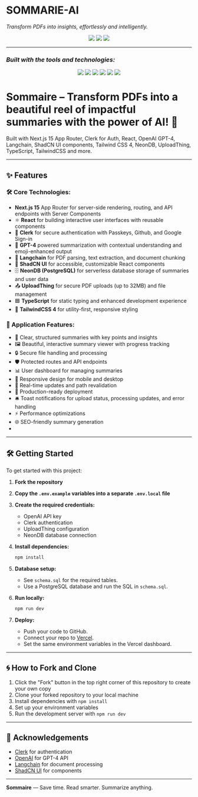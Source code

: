 # **SOMMARIE-AI**

*Transform PDFs into insights, effortlessly and intelligently.*

<p align="center">
  <img src="https://img.shields.io/badge/last%20commit-last%20tuesday-informational?style=flat-square&logo=github" />
  <img src="https://img.shields.io/badge/typescript-93.5%25-blue?style=flat-square&logo=typescript" />
  <img src="https://img.shields.io/badge/languages-4-blue?style=flat-square&logo=code" />
</p>

---

### *Built with the tools and technologies:*

<p align="center">
  <img src="https://img.shields.io/badge/JSON-black?logo=json&logoColor=white&style=flat-square" />
  <img src="https://img.shields.io/badge/npm-red?logo=npm&logoColor=white&style=flat-square" />

 
  <img src="https://img.shields.io/badge/JavaScript-f7df1e?logo=javascript&logoColor=black&style=flat-square" />
  <img src="https://img.shields.io/badge/React-61dafb?logo=react&logoColor=black&style=flat-square" />
  <img src="https://img.shields.io/badge/TypeScript-3178c6?logo=typescript&logoColor=white&style=flat-square" />
  <img src="https://img.shields.io/badge/ESLint-4b32c3?logo=eslint&logoColor=white&style=flat-square" />
</p>

# Sommaire – Transform PDFs into a beautiful reel of impactful summaries with the power of AI! 🚀

Built with Next.js 15 App Router, Clerk for Auth, React, OpenAI GPT-4, Langchain, ShadCN UI components, Tailwind CSS 4, NeonDB, UploadThing, TypeScript, TailwindCSS and more.


---

## ✨ Features

### 🛠️ Core Technologies:
- **Next.js 15** App Router for server-side rendering, routing, and API endpoints with Server Components
- ⚛️ **React** for building interactive user interfaces with reusable components
- 🔐 **Clerk** for secure authentication with Passkeys, Github, and Google Sign-in
- 🤖 **GPT-4** powered summarization with contextual understanding and emoji-enhanced output
- 📄 **Langchain** for PDF parsing, text extraction, and document chunking
- 🧩 **ShadCN UI** for accessible, customizable React components
- 🗄️ **NeonDB (PostgreSQL)** for serverless database storage of summaries and user data
- 📤 **UploadThing** for secure PDF uploads (up to 32MB) and file management
- 🟦 **TypeScript** for static typing and enhanced development experience
- 🎨 **TailwindCSS 4** for utility-first, responsive styling

### 🚀 Application Features:
- 📑 Clear, structured summaries with key points and insights
- 🖼️ Beautiful, interactive summary viewer with progress tracking
- 🔒 Secure file handling and processing
- 🛡️ Protected routes and API endpoints
- 📊 User dashboard for managing summaries
- 📱 Responsive design for mobile and desktop
- 🔄 Real-time updates and path revalidation
- 🚀 Production-ready deployment
- 🛎️ Toast notifications for upload status, processing updates, and error handling
- ⚡ Performance optimizations
- 🌐 SEO-friendly summary generation
- 
---

## 🛠️ Getting Started

To get started with this project:

1. **Fork the repository**
2. **Copy the `.env.example` variables into a separate `.env.local` file**
3. **Create the required credentials:**
   - OpenAI API key
   - Clerk authentication
   - UploadThing configuration
   - NeonDB database connection

4. **Install dependencies:**
   ```sh
   npm install
   ```
5. **Database setup:**
   - See `schema.sql` for the required tables.
   - Use a PostgreSQL database and run the SQL in `schema.sql`.
6. **Run locally:**
   ```sh
   npm run dev
   ```
7. **Deploy:**
   - Push your code to GitHub.
   - Connect your repo to [Vercel](https://vercel.com/).
   - Set the same environment variables in the Vercel dashboard.

---

## 🌀 How to Fork and Clone

1. Click the "Fork" button in the top right corner of this repository to create your own copy
2. Clone your forked repository to your local machine
3. Install dependencies with `npm install`
4. Set up your environment variables
5. Run the development server with `npm run dev`

---

## 🙏 Acknowledgements

- [Clerk](https://go.clerk.com/5qQWrFA) for authentication
- [OpenAI](https://openai.com) for GPT-4 API
- [Langchain](https://js.langchain.com) for document processing
- [ShadCN UI](https://ui.shadcn.com/) for components

---


**Sommaire** — Save time. Read smarter. Summarize anything.
